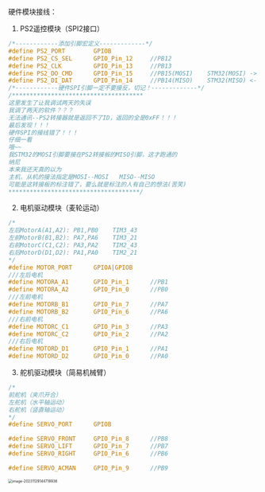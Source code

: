 硬件模块接线：

1. PS2遥控模块（SPI2接口）

```c
/*------------添加引脚宏定义-------------*/
#define PS2_PORT		GPIOB
#define PS2_CS_SEL		GPIO_Pin_12		//PB12
#define PS2_CLK			GPIO_Pin_13		//PB13
#define PS2_DO_CMD		GPIO_Pin_15		//PB15(MOSI)	STM32(MOSI) -> 手柄(DO/CMD、MISO)
#define PS2_DI_DAT		GPIO_Pin_14		//PB14(MISO)	STM32(MISO) <- 手柄(DI/DAT、MOSI)
/*------------硬件SPI引脚一定不要接反，切记！-------------*/
/*************************************
这里发生了让我调试两天的失误
我调了两天的软件？？？
无法通讯--PS2转接器就是返回不了ID，返回的全是0xFF！！！
最后发现！！！
硬件SPI的接线错了！！！
仔细一看
哦~~
我STM32的MOSI引脚要接在PS2转接板的MISO引脚，这才跑通的
纳尼
本来我还天真的以为
主机，从机的接法指定是MOSI--MOSI	MISO--MISO
可能是这转接板的标注错了，要么就是标注的人有自己的想法(苦笑)
*************************************/
```



2. 电机驱动模块（麦轮运动）

```c
/*
左后MotorA(A1,A2): PB1,PB0	TIM3_43
左前MotorB(B1,B2): PA7,PA6	TIM3_21
右前MotorC(C1,C2): PA3,PA2	TIM2_43
右后MotorD(D1,D2): PA1,PA0	TIM2_21
*/
#define MOTOR_PORT		GPIOA|GPIOB
///左后电机
#define MOTORA_A1		GPIO_Pin_1		//PB1
#define MOTORA_A2		GPIO_Pin_0		//PB0
///左前电机
#define MOTORB_B1		GPIO_Pin_7		//PA7
#define MOTORB_B2		GPIO_Pin_6		//PA6
///右前电机
#define MOTORC_C1		GPIO_Pin_3		//PA3
#define MOTORC_C2		GPIO_Pin_2		//PA2
///右后电机
#define MOTORD_D1		GPIO_Pin_1		//PA1
#define MOTORD_D2		GPIO_Pin_0		//PA0

```



3. 舵机驱动模块（简易机械臂）

```c
/*
前舵机（夹爪开合）
左舵机（水平轴运动）
右舵机（竖直轴运动）
*/
#define SERVO_PORT		GPIOB

#define SERVO_FRONT		GPIO_Pin_8		//PB8
#define SERVO_LIFT		GPIO_Pin_7		//PB7
#define SERVO_RIGHT		GPIO_Pin_6		//PB6

#define SERVO_ACMAN		GPIO_Pin_9		//PB9

```

<img src="D:\Users\JESON\Desktop\正点精英版_野火_江科大\【实战项目】麦轮遥控小车+机械臂\1. 文档日志\readme.assets\image-20231129144718936.png" alt="image-20231129144718936" style="zoom: 50%;" />